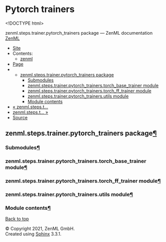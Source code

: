 # Pytorch trainers

&lt;!DOCTYPE html&gt;

zenml.steps.trainer.pytorch\_trainers package — ZenML documentation  [ZenML](https://github.com/zenml-io/zenml/tree/456ef8120b4ca9aae8f8fca6e88c08f3cdf35c91/docs/sphinx_docs/_build/html/index.html)

*  [Site](https://github.com/zenml-io/zenml/tree/456ef8120b4ca9aae8f8fca6e88c08f3cdf35c91/docs/sphinx_docs/_build/html/index.html)
  * Contents:
    * [zenml](https://github.com/zenml-io/zenml/tree/456ef8120b4ca9aae8f8fca6e88c08f3cdf35c91/docs/sphinx_docs/_build/html/modules.html)
*  [Page](zenml.steps.trainer.pytorch_trainers.md)
  * * [zenml.steps.trainer.pytorch\_trainers package](zenml.steps.trainer.pytorch_trainers.md)
      * [Submodules](zenml.steps.trainer.pytorch_trainers.md#submodules)
      * [zenml.steps.trainer.pytorch\_trainers.torch\_base\_trainer module](zenml.steps.trainer.pytorch_trainers.md#zenml-steps-trainer-pytorch-trainers-torch-base-trainer-module)
      * [zenml.steps.trainer.pytorch\_trainers.torch\_ff\_trainer module](zenml.steps.trainer.pytorch_trainers.md#zenml-steps-trainer-pytorch-trainers-torch-ff-trainer-module)
      * [zenml.steps.trainer.pytorch\_trainers.utils module](zenml.steps.trainer.pytorch_trainers.md#zenml-steps-trainer-pytorch-trainers-utils-module)
      * [Module contents](zenml.steps.trainer.pytorch_trainers.md#module-contents)
* [ « zenml.steps.t...](./)
* [ zenml.steps.t... »](zenml.steps.trainer.tensorflow_trainers.md)
*  [Source](https://github.com/zenml-io/zenml/tree/456ef8120b4ca9aae8f8fca6e88c08f3cdf35c91/docs/sphinx_docs/_build/html/_sources/zenml.steps.trainer.pytorch_trainers.rst.txt)

## zenml.steps.trainer.pytorch\_trainers package[¶](zenml.steps.trainer.pytorch_trainers.md#zenml-steps-trainer-pytorch-trainers-package)

### Submodules[¶](zenml.steps.trainer.pytorch_trainers.md#submodules)

### zenml.steps.trainer.pytorch\_trainers.torch\_base\_trainer module[¶](zenml.steps.trainer.pytorch_trainers.md#zenml-steps-trainer-pytorch-trainers-torch-base-trainer-module)

### zenml.steps.trainer.pytorch\_trainers.torch\_ff\_trainer module[¶](zenml.steps.trainer.pytorch_trainers.md#zenml-steps-trainer-pytorch-trainers-torch-ff-trainer-module)

### zenml.steps.trainer.pytorch\_trainers.utils module[¶](zenml.steps.trainer.pytorch_trainers.md#zenml-steps-trainer-pytorch-trainers-utils-module)

### Module contents[¶](zenml.steps.trainer.pytorch_trainers.md#module-contents)

 [Back to top](zenml.steps.trainer.pytorch_trainers.md)

 © Copyright 2021, ZenML GmbH.  
 Created using [Sphinx](http://sphinx-doc.org/) 3.3.1.  


